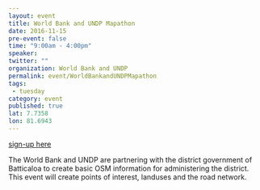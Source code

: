 ```yaml
---
layout: event
title: World Bank and UNDP Mapathon
date: 2016-11-15
pre-event: false
time: "9:00am - 4:00pm"
speaker: 
twitter: ""
organization: World Bank and UNDP
permalink: event/WorldBankandUNDPMapathon
tags: 
 - tuesday
category: event
published: true
lat: 7.7358
lon: 81.6943
---
```

[sign-up here](http://tasks.hotosm.org/project/2289)

The World Bank and UNDP are partnering with the district government of Batticaloa to create basic OSM information for administering the district. This event will create points of interest, landuses and the road network.


